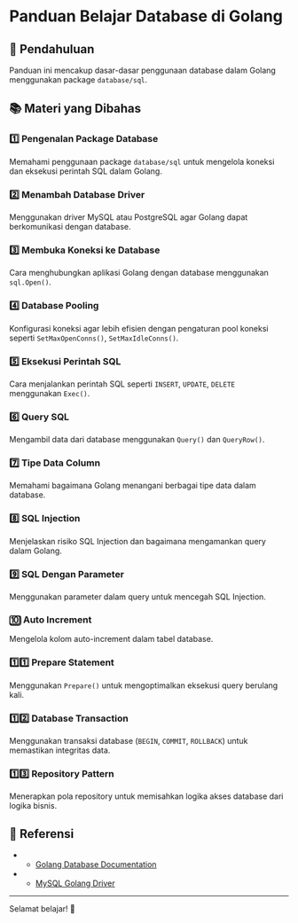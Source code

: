# Panduan Belajar Database di Golang

## 📌 Pendahuluan

Panduan ini mencakup dasar-dasar penggunaan database dalam Golang menggunakan package `database/sql`.

## 📚 Materi yang Dibahas

### 1️⃣ **Pengenalan Package Database**

Memahami penggunaan package `database/sql` untuk mengelola koneksi dan eksekusi perintah SQL dalam Golang.

### 2️⃣ **Menambah Database Driver**

Menggunakan driver MySQL atau PostgreSQL agar Golang dapat berkomunikasi dengan database.

### 3️⃣ **Membuka Koneksi ke Database**

Cara menghubungkan aplikasi Golang dengan database menggunakan `sql.Open()`.

### 4️⃣ **Database Pooling**

Konfigurasi koneksi agar lebih efisien dengan pengaturan pool koneksi seperti `SetMaxOpenConns()`, `SetMaxIdleConns()`.

### 5️⃣ **Eksekusi Perintah SQL**

Cara menjalankan perintah SQL seperti `INSERT`, `UPDATE`, `DELETE` menggunakan `Exec()`.

### 6️⃣ **Query SQL**

Mengambil data dari database menggunakan `Query()` dan `QueryRow()`.

### 7️⃣ **Tipe Data Column**

Memahami bagaimana Golang menangani berbagai tipe data dalam database.

### 8️⃣ **SQL Injection**

Menjelaskan risiko SQL Injection dan bagaimana mengamankan query dalam Golang.

### 9️⃣ **SQL Dengan Parameter**

Menggunakan parameter dalam query untuk mencegah SQL Injection.

### 🔟 **Auto Increment**

Mengelola kolom auto-increment dalam tabel database.

### 1️⃣1️⃣ **Prepare Statement**

Menggunakan `Prepare()` untuk mengoptimalkan eksekusi query berulang kali.

### 1️⃣2️⃣ **Database Transaction**

Menggunakan transaksi database (`BEGIN`, `COMMIT`, `ROLLBACK`) untuk memastikan integritas data.

### 1️⃣3️⃣ **Repository Pattern**

Menerapkan pola repository untuk memisahkan logika akses database dari logika bisnis.

## 🔗 Referensi

* *   [Golang Database Documentation](https://pkg.go.dev/database/sql)
* *   [MySQL Golang Driver](https://github.com/go-sql-driver/mysql)

* * *

Selamat belajar! 🚀